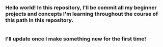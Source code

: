 # <h3>Hello world! In this repository, I'll be commit all my beginner projects and concepts I'm learning throughout the course of this path in this repository.</h3>

# <h3>I'll update once I make something new for the first time!</h3>
